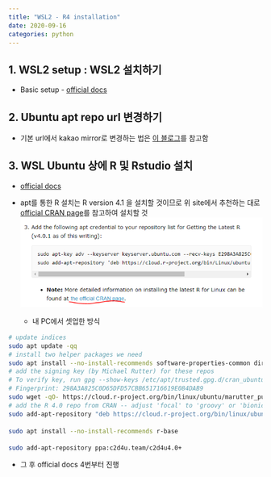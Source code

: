 ```yaml
---
title: "WSL2 - R4 installation"
date: 2020-09-16
categories: python
---
```


## __1. WSL2 setup : WSL2 설치하기__

 - Basic setup - [official docs][MS-WSL2]
 


## __2. Ubuntu apt repo url 변경하기__

 - 기본 url에서 kakao mirror로 변경하는 법은 [이 블로그][apt-kakao]를 참고함


## __3. WSL Ubuntu 상에 R 및 Rstudio 설치__

 - [official docs][wsl2-rstudio]
 - apt를 통한 R 설치는 R version 4.1 을 설치할 것이므로 위 site에서 추천하는 대로 [official CRAN page][official-CRAN-page]를 참고하여 설치할 것
 ![](images/Newest_R_install.png)
 
    - 내 PC에서 셋업한 방식

```bash
# update indices
sudo apt update -qq
# install two helper packages we need
sudo apt install --no-install-recommends software-properties-common dirmngr
# add the signing key (by Michael Rutter) for these repos
# To verify key, run gpg --show-keys /etc/apt/trusted.gpg.d/cran_ubuntu_key.asc 
# Fingerprint: 298A3A825C0D65DFD57CBB651716619E084DAB9
sudo wget -qO- https://cloud.r-project.org/bin/linux/ubuntu/marutter_pubkey.asc | sudo tee -a /etc/apt/trusted.gpg.d/cran_ubuntu_key.asc
# add the R 4.0 repo from CRAN -- adjust 'focal' to 'groovy' or 'bionic' as needed
sudo add-apt-repository "deb https://cloud.r-project.org/bin/linux/ubuntu $(lsb_release -cs)-cran40/"

sudo apt install --no-install-recommends r-base

sudo add-apt-repository ppa:c2d4u.team/c2d4u4.0+
```

- 그 후 official docs 4번부터 진행


[MS-WSL2]:  https://docs.microsoft.com/ko-kr/windows/wsl/install-win10#update-to-wsl-2
[apt-kakao]: https://teddylee777.github.io/linux/ubuntu%EC%97%90%EC%84%9C-apt-get%EC%98%A4%EB%A5%98%EC%8B%9C-mirror%EC%82%AC%EC%9D%B4%ED%8A%B8-%EC%97%85%EB%8D%B0%EC%9D%B4%ED%8A%B8%EB%B0%A9%EB%B2%95
[vscode-wsl2-python]: https://code.visualstudio.com/docs/remote/wsl-tutorial#_python-development
[vscode]: https://code.visualstudio.com/
[vscode-wsl2-python2]: https://code.visualstudio.com/docs/remote/wsl-tutorial#_run-in-wsl
[ctrl_enter]: http://actuarialdatascience.com/shortcut_vscode.html
[wsl2-rstudio]:https://support.rstudio.com/hc/en-us/articles/360049776974-Using-RStudio-Server-in-Windows-WSL2#rstudio-server-setup
[official-CRAN-page]:https://cran.r-project.org/bin/linux/ubuntu/
